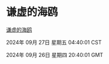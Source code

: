 # 谦虚的海鸥
[谦虚的海鸥](http://219.139.198.207:56308/qxdho/course/base/hotlink/index.php)

2024年 09月 27日 星期五 04:40:01 CST

2024年 09月 26日 星期四 20:40:01 GMT
